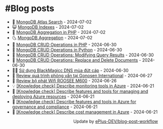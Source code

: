 # #Blog posts
<!-- BLOG-POST-LIST:START -->
- 🧰 [MongoDB Atlas Search](https://eplus.dev/mongodb-atlas-search) - 2024-07-02
- 😺 [MongoDB Indexes](https://eplus.dev/mongodb-indexes) - 2024-07-02
- 🗽 [MongoDB Aggregation in PHP](https://eplus.dev/mongodb-aggregation-in-php) - 2024-07-02
- 🌜 [MongoDB Aggregation](https://eplus.dev/mongodb-aggregation) - 2024-07-02
- 📝 [MongoDB CRUD Operations in PHP](https://eplus.dev/mongodb-crud-operations-in-php) - 2024-06-30
- 🚀 [MongoDB CRUD Operations in Python](https://eplus.dev/mongodb-crud-operations-in-python) - 2024-06-30
- 💼 [MongoDB CRUD Operations: Modifying Query Results](https://eplus.dev/mongodb-crud-operations-modifying-query-results) - 2024-06-30
- 🦣 [MongoDB CRUD Operations: Replace and Delete Documents](https://eplus.dev/mongodb-crud-operations-replace-and-delete-documents) - 2024-06-30
- 👨‍🏫 [Sử dụng BlackMagicc DNS mùa đứt cáp](https://eplus.dev/su-dung-blackmagicc-dns-mua-dut-cap) - 2024-06-30
- 🔭 [Review quá trình phỏng vấn tại Gonosen International](https://eplus.dev/review-qua-trinh-phong-van-tai-gonosen-international) - 2024-06-27
- 🤡 [Review bộ phát Wifi ROOSEE M600](https://eplus.dev/review-bo-phat-wifi-roosee-m600) - 2024-06-26
- 💡 [[Knowledge check] Describe monitoring tools in Azure](https://eplus.dev/knowledge-check-describe-monitoring-tools-in-azure) - 2024-06-21
- 🦣 [[Knowledge check] Describe features and tools for managing and deploying Azure resources](https://eplus.dev/knowledge-check-describe-features-and-tools-for-managing-and-deploying-azure-resources) - 2024-06-21
- 💪 [[Knowledge check] Describe features and tools in Azure for governance and compliance](https://eplus.dev/knowledge-check-describe-features-and-tools-in-azure-for-governance-and-compliance) - 2024-06-21
- 🤡 [[Knowledge check] Describe cost management in Azure](https://eplus.dev/knowledge-check-describe-cost-management-in-azure) - 2024-06-21<!-- BLOG-POST-LIST:END -->
<div align="right">
  Update by <a target="_blank"
    href="https://github.com/ePlus-DEV/blog-post-workflow">ePlus-DEV/blog-post-workflow</a>
</div>
